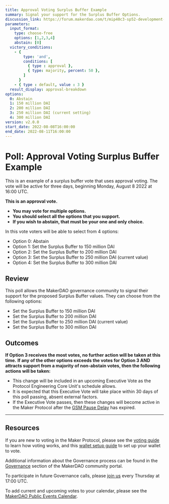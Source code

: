 ```yaml
---
title: Approval Voting Surplus Buffer Example
summary: Signal your support for the Surplus Buffer Options.
discussion_link: https://forum.makerdao.com/t/mip40c3-sp52-development-ux-core-unit-budget-dux-001/12085
parameters:
  input_format: 
    type: choose-free
    options: [1,2,3,4]
    abstain: [0]
  victory_conditions:
    - { 
        type: 'and', 
        conditions: [
          { type : approval },
          { type: majority, percent: 50 },
        ]
      }
    - { type : default, value : 3 }
  result_display: approval-breakdown
options:
  0: Abstain
  1: 150 million DAI
  2: 200 million DAI
  3: 250 million DAI (current setting)
  4: 300 million DAI
version: v2.0.0   
start_date: 2022-08-08T16:00:00
end_date: 2022-08-11T16:00:00
---
```


# Poll: Approval Voting Surplus Buffer Example

This is an example of a surplus buffer vote that uses approval voting. The vote will be active for three days, beginning Monday, August 8 2022 at 16:00 UTC.

**This is an approval vote.**

- **You may vote for multiple options.**
- **You should select all the options that you support.**
- **If you wish to abstain, that must be your one and only choice.**

In this vote voters will be able to select from 4 options:

* Option 0: Abstain
* Option 1: Set the Surplus Buffer to 150 million DAI
* Option 2: Set the Surplus Buffer to 200 million DAI
* Option 3: Set the Surplus Buffer to 250 million DAI (current value)
* Option 4: Set the Surplus Buffer to 300 million DAI

## Review

This poll allows the MakerDAO governance community to signal their support for the proposed Surplus Buffer values. They can choose from the following options:

* Set the Surplus Buffer to 150 million DAI
* Set the Surplus Buffer to 200 million DAI
* Set the Surplus Buffer to 250 million DAI (current value)
* Set the Surplus Buffer to 300 million DAI

## Outcomes

**If Option 3 receives the most votes, no further action will be taken at this time.**
**If any of the other options exceeds the votes for Option 3 AND attracts support from a majority of non-abstain votes, then the following actions will be taken:**

* This change will be included in an upcoming Executive Vote as the Protocol Engineering Core Unit's schedule allows.
* It is expected that this Executive Vote will take place within 30 days of this poll passing, absent external factors.
* If the Executive Vote passes, then these changes will become active in the Maker Protocol after the [GSM Pause Delay](https://manual.makerdao.com/parameter-index/core/param-gsm-pause-delay) has expired.

---

## Resources

If you are new to voting in the Maker Protocol, please see the [voting guide](https://community-development.makerdao.com/en/learn/governance/how-voting-works/) to learn how voting works, and this [wallet setup guide](https://community-development.makerdao.com/en/learn/governance/voting-setup/) to set up your wallet to vote.

Additional information about the Governance process can be found in the [Governance](https://community-development.makerdao.com/en/learn/governance) section of the MakerDAO community portal.

To participate in future Governance calls, please [join us](https://github.com/makerdao/community/tree/master/governance/governance-and-risk-meetings) every Thursday at 17:00 UTC.

To add current and upcoming votes to your calendar, please see the [MakerDAO Public Events Calendar](https://calendar.google.com/calendar/embed?src=makerdao.com_3efhm2ghipksegl009ktniomdk%40group.calendar.google.com&ctz=UTC&mode=week&showCalendars=0&showPrint=0).
